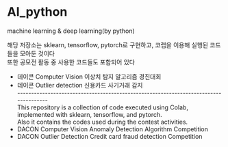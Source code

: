 # AI_python
machine learning & deep learning(by python)

해당 저장소는 sklearn, tensorflow, pytorch로 구현하고, 코랩을 이용해 실행된 코드들을 모아둔 것이다<br/>
또한 공모전 활동 중 사용한 코드들도 포함되어 있다<br/>
- 데이콘 Computer Vision 이상치 탐지 알고리즘 경진대회<br/>
- 데이콘 Outlier detection 신용카드 사기거래 감지<br/>
-------------------------------------------------------------------------------------<br/>
This repository is a collection of code executed using Colab, implemented with sklearn, tensorflow, and pytorch.<br/>
Also it contains the codes used during the contest activities.<br/>
- DACON Computer Vision Anomaly Detection Algorithm Competition <br/>
- DACON Outlier Detection Credit card fraud detection Competition<br/>
